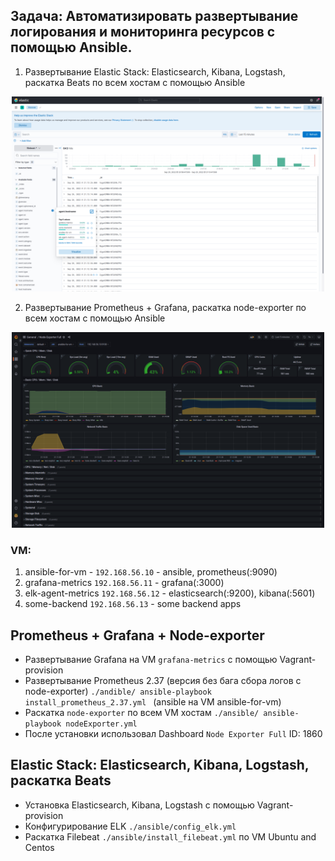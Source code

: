 ## Задача: Автоматизировать развертывание логирования и мониторинга ресурсов с помощью Ansible.

1. Развертывание Elastic Stack: Elasticsearch, Kibana, Logstash, раскатка Beats по всем хостам с помощью Ansible
<p align="center"> 
<a href="https://raw.githubusercontent.com/Dodexq/elk-prometheus-metrics/main/screenshots/Kibana.png" rel="some text"><img src="https://raw.githubusercontent.com/Dodexq/elk-prometheus-metrics/main/screenshots/Kibana.png" alt="" width="500" /></a>
</p>

2. Развертывание Prometheus + Grafana, раскатка node-exporter по всем 
хостам с помощью Ansible

<p align="center"> 
<a href="https://raw.githubusercontent.com/Dodexq/elk-prometheus-metrics/main/screenshots/Grafana.png" rel="some text"><img src="https://raw.githubusercontent.com/Dodexq/elk-prometheus-metrics/main/screenshots/Grafana.png" alt="" width="500" /></a>
</p>

### VM:
1) ansible-for-vm - `192.168.56.10` - ansible, prometheus(:9090)
2) grafana-metrics `192.168.56.11` - grafana(:3000) 
3) elk-agent-metrics `192.168.56.12` - elasticsearch(:9200), kibana(:5601)
4) some-backend `192.168.56.13` - some backend apps

## Prometheus + Grafana + Node-exporter 
* Развертывание Grafana на VM `grafana-metrics` с помощью Vagrant-provision
* Развертывание Prometheus 2.37 (версия без бага сбора логов с node-exporter) `./andible/ ansible-playbook install_prometheus_2.37.yml ` (ansible на VM ansible-for-vm)
* Раскатка `node-exporter` по всем VM хостам `./ansible/ ansible-playbook nodeExporter.yml`
* После установки использовал Dashboard `Node Exporter Full` ID: 1860

## Elastic Stack: Elasticsearch, Kibana, Logstash, раскатка Beats

* Установка Elasticsearch, Kibana, Logstash с помощью Vagrant-provision
* Конфигурирование ELK `./ansible/config_elk.yml`
* Раскатка Filebeat `./ansible/install_filebeat.yml` по VM Ubuntu and Centos